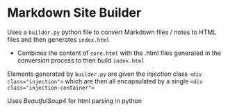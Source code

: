 
# Markdown Site Builder

Uses a `builder.py` python file to convert Markdown files / notes to HTML files and then generates `index.html`

- Combines the content of `core.html` with the .html files generated in the conversion process to then build `index.html`

Elements generated by `builder.py` are given the *injection* class `<div class="injection">` which are then all encapsulated by a single `<div class="injection-container">`

Uses *BeautfulSoup4* for html parsing in python